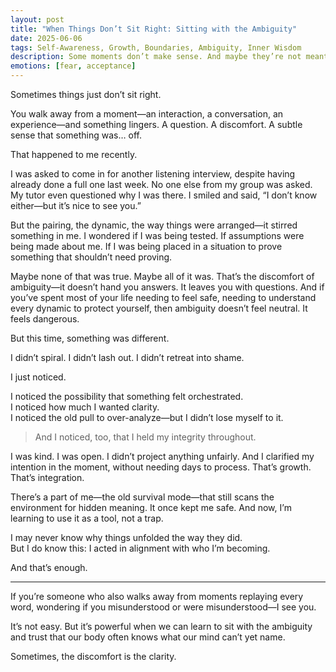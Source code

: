 ```yaml
---
layout: post
title: "When Things Don’t Sit Right: Sitting with the Ambiguity"
date: 2025-06-06
tags: Self-Awareness, Growth, Boundaries, Ambiguity, Inner Wisdom
description: Some moments don’t make sense. And maybe they’re not meant to. But I’m learning to trust myself anyway.
emotions: [fear, acceptance]
---
```


Sometimes things just don’t sit right.

You walk away from a moment—an interaction, a conversation, an experience—and something lingers. A question. A discomfort. A subtle sense that something was… off.

That happened to me recently.

I was asked to come in for another listening interview, despite having already done a full one last week. No one else from my group was asked. My tutor even questioned why I was there. I smiled and said, “I don’t know either—but it’s nice to see you.”

But the pairing, the dynamic, the way things were arranged—it stirred something in me. I wondered if I was being tested. If assumptions were being made about me. If I was being placed in a situation to prove something that shouldn’t need proving.

Maybe none of that was true. Maybe all of it was. That’s the discomfort of ambiguity—it doesn’t hand you answers. It leaves you with questions. And if you’ve spent most of your life needing to feel safe, needing to understand every dynamic to protect yourself, then ambiguity doesn’t feel neutral. It feels dangerous.

But this time, something was different.

I didn’t spiral. I didn’t lash out. I didn’t retreat into shame.

I just noticed.

I noticed the possibility that something felt orchestrated.  
I noticed how much I wanted clarity.  
I noticed the old pull to over-analyze—but I didn’t lose myself to it.

> And I noticed, too, that I held my integrity throughout.

I was kind. I was open. I didn’t project anything unfairly. And I clarified my intention in the moment, without needing days to process. That’s growth. That’s integration.

There’s a part of me—the old survival mode—that still scans the environment for hidden meaning. It once kept me safe. And now, I’m learning to use it as a tool, not a trap.

I may never know why things unfolded the way they did.  
But I do know this: I acted in alignment with who I’m becoming.

And that’s enough.

---

If you’re someone who also walks away from moments replaying every word, wondering if you misunderstood or were misunderstood—I see you.

It’s not easy. But it’s powerful when we can learn to sit with the ambiguity and trust that our body often knows what our mind can’t yet name.

Sometimes, the discomfort is the clarity.
